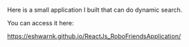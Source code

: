 Here is a small application I built that can do dynamic search. 

You can access it here:

https://eshwarnk.github.io/ReactJs_RoboFriendsApplication/

